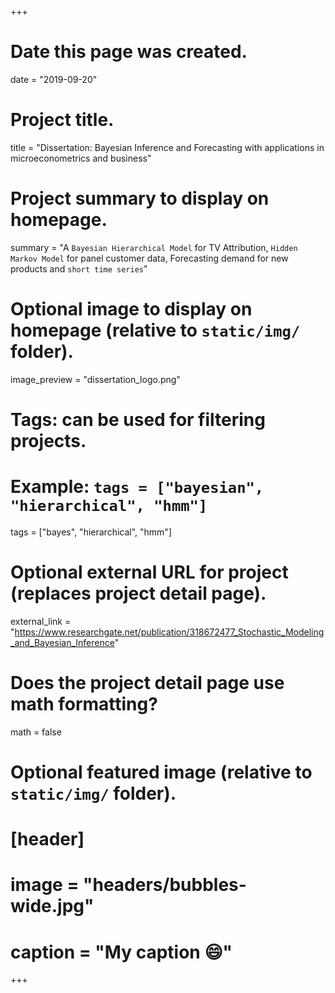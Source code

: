 +++
# Date this page was created.
date = "2019-09-20"

# Project title.
title = "Dissertation: Bayesian Inference and Forecasting with applications in microeconometrics and business"

# Project summary to display on homepage.
summary = "A `Bayesian Hierarchical Model` for TV Attribution, `Hidden Markov Model` for panel customer data, Forecasting demand for new products and `short time series`"
  
# Optional image to display on homepage (relative to `static/img/` folder).
image_preview = "dissertation_logo.png"

# Tags: can be used for filtering projects.
# Example: `tags = ["bayesian", "hierarchical", "hmm"]`
tags = ["bayes", "hierarchical", "hmm"]

# Optional external URL for project (replaces project detail page).
external_link = "https://www.researchgate.net/publication/318672477_Stochastic_Modeling_and_Bayesian_Inference"

# Does the project detail page use math formatting?
math = false

# Optional featured image (relative to `static/img/` folder).
# [header]
# image = "headers/bubbles-wide.jpg"
# caption = "My caption :smile:"

+++